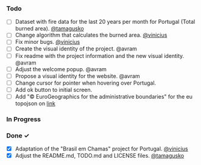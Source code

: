 ### Todo

- [ ] Dataset with fire data for the last 20 years per month for Portugal (Total burned area). [@tamagusko](https://github.com/tamagusko/)
- [ ] Change algorithm that calculates the burned area. [@vinicius](https://github.com/vinicius-cleves/)
- [ ] Fix minor bugs. [@vinicius](https://github.com/vinicius-cleves/)
- [ ] Create the visual identity of the project. @avram
- [ ] Fix readme with the project information and the new visual identity. @avram
- [ ] Adjust the welcome popup. @avram
- [ ] Propose a visual identity for the website. @avram
- [ ] Change cursor for pointer when hovering over Portugal.  
- [ ] Add ok button to initial screen.
- [ ] Add "© EuroGeographics for the administrative boundaries" for the eu topojson on [link](https://ec.europa.eu/eurostat/web/gisco/geodata/reference-data/administrative-units-statistical-units/nuts) 

### In Progress

### Done ✓

- [x] Adaptation of the "Brasil em Chamas" project for Portugal. [@vinicius](https://github.com/vinicius-cleves/)
- [x] Adjust the README.md, TODO.md and LICENSE files. [@tamagusko](https://github.com/tamagusko/)